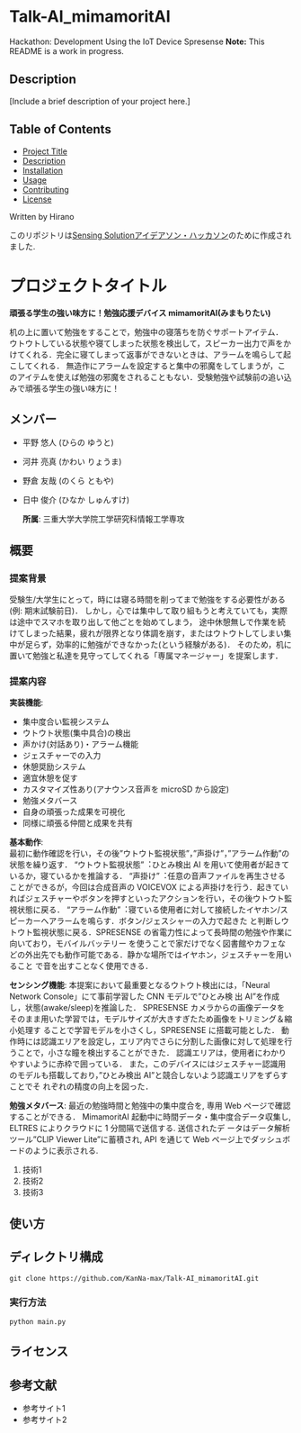 # Talk-AI_mimamoritAI
Hackathon: Development Using the IoT Device Spresense
**Note:** This README is a work in progress.


## Description
[Include a brief description of your project here.]

## Table of Contents
- [Project Title](#project-title)
- [Description](#description)
- [Installation](#installation)
- [Usage](#usage)
- [Contributing](#contributing)
- [License](#license)

Written by Hirano


このリポジトリは[Sensing Solutionアイデアソン・ハッカソン](https://sensing-solution-hackathon.sonyged.com/)のために作成されました.

# プロジェクトタイトル 
**頑張る学生の強い味方に！勉強応援デバイス mimamoritAI(みまもりたい)**<br>

机の上に置いて勉強をすることで，勉強中の寝落ちを防ぐサポートアイテム．
ウトウトしている状態や寝てしまった状態を検出して，スピーカー出力で声をかけてくれる．完全に寝てしまって返事ができないときは、アラームを鳴らして起こしてくれる．
無造作にアラームを設定すると集中の邪魔をしてしまうが，このアイテムを使えば勉強の邪魔をされることもない．受験勉強や試験前の追い込みで頑張る学生の強い味方に！

## メンバー
- 平野 悠人 (ひらの ゆうと)
- 河井 亮真 (かわい りょうま)
- 野倉 友哉 (のくら ともや)
- 日中 俊介 (ひなか しゅんすけ)

    **所属**: 三重大学大学院工学研究科情報工学専攻


## 概要
### 提案背景
受験生/大学生にとって，時には寝る時間を削ってまで勉強をする必要性がある(例: 期末試験前日)．
しかし，心では集中して取り組もうと考えていても，実際は途中でスマホを取り出して他ごとを始めてしまう，
途中休憩無しで作業を続けてしまった結果，疲れが限界となり体調を崩す，またはウトウトしてしまい集中が足らず，効率的に勉強ができなかった(という経験がある)．
そのため，机に置いて勉強と私達を見守ってしてくれる「専属マネージャー」を提案します．

### 提案内容
**実装機能**: 
+ 集中度合い監視システム
 + ウトウト状態(集中具合)の検出 
 + 声かけ(対話あり)・アラーム機能 
 + ジェスチャーでの⼊⼒
+ 休憩奨励システム 
 + 適宜休憩を促す 
 + カスタマイズ性あり(アナウンス⾳声を microSD から設定) 
+ 勉強メタバース 
 + ⾃⾝の頑張った成果を可視化 
 + 同様に頑張る仲間と成果を共有

**基本動作**:  
最初に動作確認を⾏い，その後”ウトウト監視状態”，”声掛け”，”アラーム作動”の状態を繰り返す． “ウトウト監視状態”︓ひとみ検出 AI を⽤いて使⽤者が起きているか，寝ているかを推論する． “声掛け”︓任意の⾳声ファイルを再⽣させることができるが，今回は合成⾳声の VOICEVOX による声掛けを⾏う．起きてい ればジェスチャーやボタンを押すといったアクションを⾏い，その後ウトウト監視状態に戻る． “アラーム作動”︓寝ている使⽤者に対して接続したイヤホン/スピーカーへアラームを鳴らす．ボタン/ジェスシャーの⼊⼒で起きた と判断しウトウト監視状態に戻る．SPRESENSE の省電⼒性によって⻑時間の勉強や作業に向いており，モバイルバッテリー を使うことで家だけでなく図書館やカフェなどの外出先でも動作可能である．静かな場所ではイヤホン，ジェスチャーを⽤いること で⾳を出すことなく使⽤できる．

**センシング機能**: 
本提案において最重要となるウトウト検出には，「Neural Network Console」にて事前学習した CNN モデルで”ひとみ検 出 AI”を作成し，状態(awake/sleep)を推論した． SPRESENSE カメラからの画像データをそのまま⽤いた学習では，モデルサイズが⼤きすぎたため画像をトリミング＆縮⼩処理す ることで学習モデルを⼩さくし，SPRESENSE に搭載可能とした． 動作時には認識エリアを設定し，エリア内でさらに分割した画像に対して処理を⾏うことで，⼩さな瞳を検出することができた． 認識エリアは，使⽤者にわかりやすいように⾚枠で囲っている． また，このデバイスにはジェスチャー認識⽤のモデルも搭載しており，”ひとみ検出 AI”と競合しないよう認識エリアをずらすことでそ れぞれの精度の向上を図った． 

**勉強メタバース**: 
最近の勉強時間と勉強中の集中度合を, 専⽤ Web ページで確認することができる． MimamoritAI 起動中に時間データ・集中度合データ収集し, ELTRES によりクラウドに 1 分間隔で送信する. 送信されたデ ータはデータ解析ツール”CLIP Viewer Lite”に蓄積され, API を通じて Web ページ上でダッシュボードのように表⽰される.

1. 技術1
2. 技術2
3. 技術3

## 使い方  

## ディレクトリ構成
`git clone https://github.com/KanNa-max/Talk-AI_mimamoritAI.git`

### 実行方法 

`python main.py`

## ライセンス


## 参考文献

- 参考サイト1
- 参考サイト2
